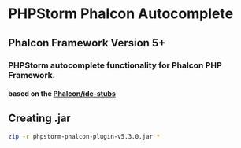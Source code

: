 # PHPStorm Phalcon Autocomplete
## Phalcon Framework Version 5+
### PHPStorm autocomplete functionality for Phalcon PHP Framework. 
#### based on the [Phalcon/ide-stubs](https://github.com/phalcon/ide-stubs)

## Creating .jar
```bash
zip -r phpstorm-phalcon-plugin-v5.3.0.jar *
```
